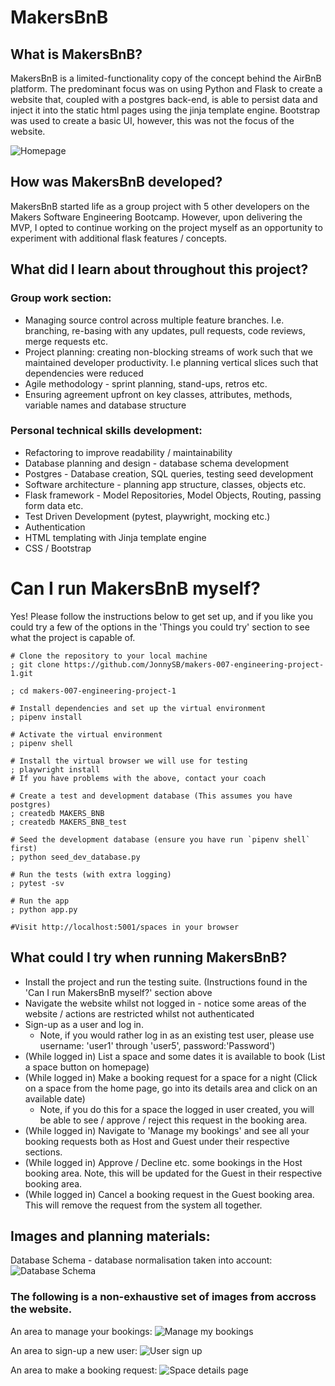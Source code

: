 # MakersBnB

## What is MakersBnB?

MakersBnB is a limited-functionality copy of the concept behind the AirBnB
platform. The predominant focus was on using Python and Flask to create a
website that, coupled with a postgres back-end, is able to persist data and
inject it into the static html pages using the jinja template engine. Bootstrap
was used to create a basic UI, however, this was not the focus of the website.

![Homepage](/static/readme_images/homepage.png)

## How was MakersBnB developed?

MakersBnB started life as a group project with 5 other developers on the Makers
Software Engineering Bootcamp. However, upon delivering the MVP, I opted to
continue working on the project myself as an opportunity to experiment with
additional flask features / concepts.

## What did I learn about throughout this project?

### Group work section:

- Managing source control across multiple feature branches. I.e. branching, re-basing with any updates, pull requests, code reviews, merge requests etc.
- Project planning: creating non-blocking streams of work such that we maintained developer productivity. I.e planning vertical slices such that dependencies were reduced
- Agile methodology - sprint planning, stand-ups, retros etc.
- Ensuring agreement upfront on key classes, attributes, methods, variable names and database structure

### Personal technical skills development:

- Refactoring to improve readability / maintainability
- Database planning and design - database schema development
- Postgres - Database creation, SQL queries, testing seed development
- Software architecture - planning app structure, classes, objects etc.
- Flask framework - Model Repositories, Model Objects, Routing, passing form data etc.
- Test Driven Development (pytest, playwright, mocking etc.)
- Authentication
- HTML templating with Jinja template engine
- CSS / Bootstrap

# Can I run MakersBnB myself?

Yes! Please follow the instructions below to get set up, and if you like you
could try a few of the options in the 'Things you could try' section to see what
the project is capable of.

```shell
# Clone the repository to your local machine
; git clone https://github.com/JonnySB/makers-007-engineering-project-1.git

; cd makers-007-engineering-project-1

# Install dependencies and set up the virtual environment
; pipenv install

# Activate the virtual environment
; pipenv shell

# Install the virtual browser we will use for testing
; playwright install
# If you have problems with the above, contact your coach

# Create a test and development database (This assumes you have postgres)
; createdb MAKERS_BNB
; createdb MAKERS_BNB_test

# Seed the development database (ensure you have run `pipenv shell` first)
; python seed_dev_database.py

# Run the tests (with extra logging)
; pytest -sv

# Run the app
; python app.py

#Visit http://localhost:5001/spaces in your browser
```

## What could I try when running MakersBnB?

- Install the project and run the testing suite. (Instructions found in the 'Can I run MakersBnB myself?' section above
- Navigate the website whilst not logged in - notice some areas of the website / actions are restricted whilst not authenticated
- Sign-up as a user and log in.
  - Note, if you would rather log in as an existing test user, please use username: 'user1' through 'user5', password:'Password')
- (While logged in) List a space and some dates it is available to book (List a space button on homepage)
- (While logged in) Make a booking request for a space for a night (Click on a space from the home page, go into its details area and click on an available date)
  - Note, if you do this for a space the logged in user created, you will be able to see / approve / reject this request in the booking area.
- (While logged in) Navigate to 'Manage my bookings' and see all your booking requests both as Host and Guest under their respective sections.
- (While logged in) Approve / Decline etc. some bookings in the Host booking area. Note, this will be updated for the Guest in their respective booking area.
- (While logged in) Cancel a booking request in the Guest booking area. This will remove the request from the system all together.

## Images and planning materials:

Database Schema - database normalisation taken into account:
![Database Schema](/static/readme_images/database_schema.png)

### The following is a non-exhaustive set of images from accross the website.

An area to manage your bookings:
![Manage my bookings](/static/readme_images/manage_my_bookings.png)

An area to sign-up a new user:
![User sign up](/static/readme_images/user_sign_up.png)

An area to make a booking request:
![Space details page](/static/readme_images/space_details_page.png)
